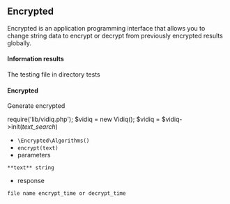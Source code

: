 ## Encrypted
Encrypted is an application programming interface that allows you to change string data to encrypt or decrypt from previously encrypted results globally.

#### Information results
The testing file in directory tests


#### Encrypted
Generate encrypted

require('lib/vidiq.php');
$vidiq = new Vidiq();
$vidiq = $vidiq->init(*text_search*)

- `\Encrypted\Algorithms()`
- `encrypt(text)`
- parameters
```
**text** string
```
- response 
```
file name encrypt_time or decrypt_time
```